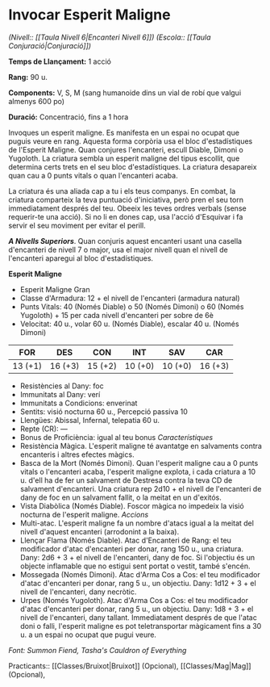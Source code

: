 # Invocar Esperit Maligne

*(Nivell:: [[Taula Nivell 6|Encanteri Nivell 6]]) (Escola:: [[Taula Conjuració|Conjuració]])*

**Temps de Llançament:** 1 acció

**Rang:** 90 u.

**Components:** V, S, M (sang humanoide dins un vial de robí que valgui almenys 600 po)

**Duració:** Concentració, fins a 1 hora

Invoques un esperit maligne. Es manifesta en un espai no ocupat que puguis veure en rang. Aquesta forma corpòria usa el bloc d'estadístiques de l'Esperit Maligne. Quan conjures l'encanteri, escull Diable, Dimoni o Yugoloth. La criatura sembla un esperit maligne del tipus escollit, que determina certs trets en el seu bloc d'estadístiques. La criatura desapareix quan cau a 0 punts vitals o quan l'encanteri acaba.

La criatura és una aliada cap a tu i els teus companys. En combat, la criatura comparteix la teva puntuació d'iniciativa, però pren el seu torn immediatament després del teu. Obeeix les teves ordres verbals (sense requerir-te una acció). Si no li en dones cap, usa l'acció d'Esquivar i fa servir el seu moviment per evitar el perill.

***A Nivells Superiors***. Quan conjuris aquest encanteri usant una casella d'encanteri de nivell 7 o major, usa el major nivell quan el nivell de l'encanteri aparegui al bloc d'estadístiques.


**Esperit Maligne**
- Esperit Maligne Gran
- Classe d'Armadura: 12 + el nivell de l'encanteri (armadura natural)
- Punts Vitals: 40 (Només Diable) o 50 (Només Dimoni) o 60 (Només Yugoloth) + 15 per cada nivell d'encanteri per sobre de 6è
- Velocitat: 40 u., volar 60 u. (Només Diable), escalar 40 u. (Només Dimoni)

| FOR | DES | CON | INT | SAV | CAR |
| ---- | ---- | ---- | ---- | ---- | ---- |
| 13 (+1) | 16 (+3) | 15 (+2) | 10 (+0) | 10 (+0) | 16 (+3) |
- Resistències al Dany: foc
- Immunitats al Dany: verí
- Immunitats a Condicions: enverinat
- Sentits: visió nocturna 60 u., Percepció passiva 10
- Llengües: Abissal, Infernal, telepatia 60 u.
- Repte (CR): —
- Bonus de Proficiència: igual al teu bonus
*Característiques*
- Resistència Màgica. L'esperit maligne té avantatge en salvaments contra encanteris i altres efectes màgics.
- Basca de la Mort (Només Dimoni). Quan l'esperit maligne cau a 0 punts vitals o l'encanteri acaba, l'esperit maligne explota, i cada criatura a 10 u. d'ell ha de fer un salvament de Destresa contra la teva CD de salvament d'encanteri. Una criatura rep 2d10 + el nivell de l'encanteri de dany de foc en un salvament fallit, o la meitat en un d'exitós.
- Vista Diabòlica (Només Diable). Foscor màgica no impedeix la visió nocturna de l'esperit maligne.
*Accions*
- Multi-atac. L'esperit maligne fa un nombre d'atacs igual a la meitat del nivell d'aquest encanteri (arrodonint a la baixa).
- Llençar Flama (Només Diable). Atac d'Encanteri de Rang: el teu modificador d'atac d'encanteri per donar, rang 150 u., una criatura. Dany: 2d6 + 3 + el nivell de l'encanteri, dany de foc. Si l'objectiu és un objecte inflamable que no estigui sent portat o vestit, també s'encén.
- Mossegada (Només Dimoni). Atac d'Arma Cos a Cos: el teu modificador d'atac d'encanteri per donar, rang 5 u., un objectiu. Dany: 1d12 + 3 + el nivell de l'encanteri, dany necròtic.
- Urpes (Només Yugoloth). Atac d'Arma Cos a Cos: el teu modificador d'atac d'encanteri per donar, rang 5 u., un objectiu. Dany: 1d8 + 3 + el nivell de l'encanteri, dany tallant. Immediatament després de que l'atac doni o falli, l'esperit maligne es pot teletransportar màgicament fins a 30 u. a un espai no ocupat que pugui veure.


*Font: Summon Fiend, Tasha's Cauldron of Everything*



Practicants:: [[Classes/Bruixot|Bruixot]] (Opcional), [[Classes/Mag|Mag]] (Opcional),
